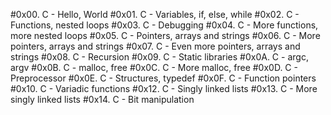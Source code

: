 #0x00. C - Hello, World
#0x01. C - Variables, if, else, while
#0x02. C - Functions, nested loops
#0x03. C - Debugging
#0x04. C - More functions, more nested loops
#0x05. C - Pointers, arrays and strings
#0x06. C - More pointers, arrays and strings
#0x07. C - Even more pointers, arrays and strings
#0x08. C - Recursion
#0x09. C - Static libraries
#0x0A. C - argc, argv
#0x0B. C - malloc, free
#0x0C. C - More malloc, free
#0x0D. C - Preprocessor
#0x0E. C - Structures, typedef
#0x0F. C - Function pointers
#0x10. C - Variadic functions
#0x12. C - Singly linked lists
#0x13. C - More singly linked lists
#0x14. C - Bit manipulation
